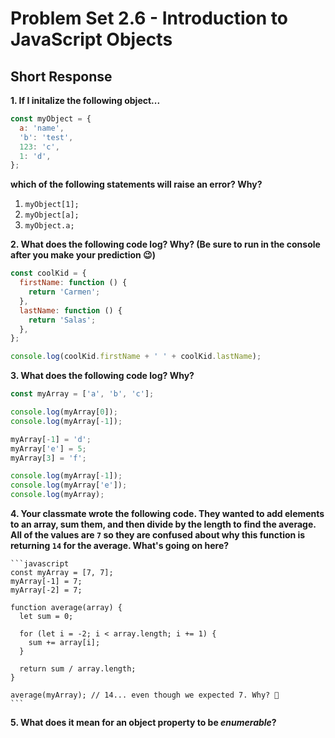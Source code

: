 # Problem Set 2.6 - Introduction to JavaScript Objects
## Short Response

**1. If I initalize the following object...**

  ```javascript
  const myObject = {
    a: 'name',
    'b': 'test',
    123: 'c',
    1: 'd',
  };
  ```

  **which of the following statements will raise an error? Why?**

  1. `myObject[1];`
  2. `myObject[a];`
  3. `myObject.a;`


**2. What does the following code log? Why? (Be sure to run in the console after you make your prediction 😉)**

  ```javascript
  const coolKid = {
    firstName: function () {
      return 'Carmen';
    },
    lastName: function () {
      return 'Salas';
    },
  };

  console.log(coolKid.firstName + ' ' + coolKid.lastName);
  ```

**3. What does the following code log? Why?**

  ```javascript
  const myArray = ['a', 'b', 'c'];

  console.log(myArray[0]);
  console.log(myArray[-1]);

  myArray[-1] = 'd';
  myArray['e'] = 5;
  myArray[3] = 'f';

  console.log(myArray[-1]);
  console.log(myArray['e']);
  console.log(myArray);
  ```

**4. Your classmate wrote the following code. They wanted to add elements to an array, sum them, and then divide by the length to find the average. All of the values are `7` so they are confused about why this function is returning `14` for the average. What's going on here?**

    ```javascript
    const myArray = [7, 7];
    myArray[-1] = 7;
    myArray[-2] = 7;

    function average(array) {
      let sum = 0;

      for (let i = -2; i < array.length; i += 1) {
        sum += array[i];
      }

      return sum / array.length;
    }

    average(myArray); // 14... even though we expected 7. Why? 🤔
    ```

**5. What does it mean for an object property to be _enumerable_?**
